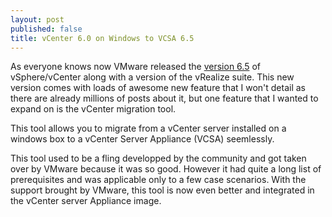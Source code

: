 ```yaml
---
layout: post
published: false
title: vCenter 6.0 on Windows to VCSA 6.5
---
```

As everyone knows now VMware released the [version 6.5](https://blogs.vmware.com/vsphere/2016/10/introducing-vsphere-6-5.html) of vSphere/vCenter along with a version of the vRealize suite. This new version comes with loads of awesome new feature that I won't detail as there are already millions of posts about it, but one feature that I wanted to expand on is the vCenter migration tool.

This tool allows you to migrate from a vCenter server installed on a windows box to a vCenter Server Appliance (VCSA) seemlessly.

This tool used to be a fling developped by the community and got taken over by VMware because it was so good. However it had quite a long list of prerequisites and was applicable only to a few case scenarios. With the support brought by VMware, this tool is now even better and integrated in the vCenter server Appliance image.
